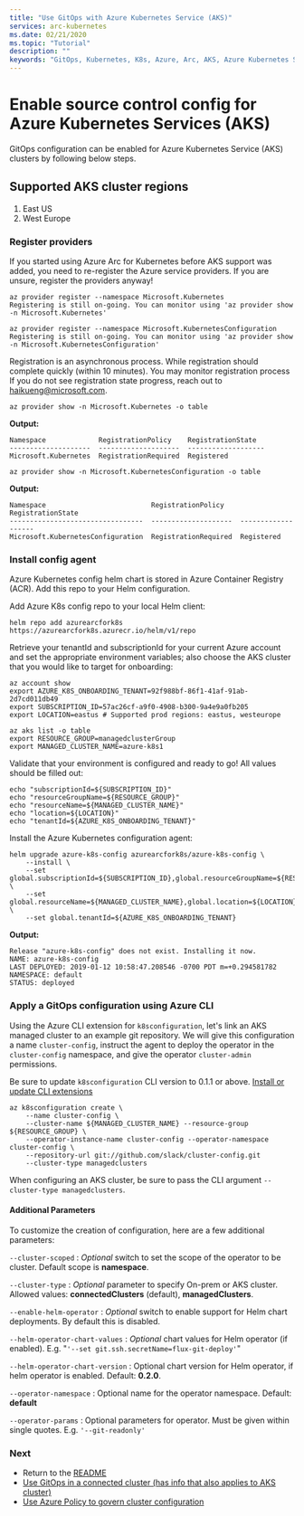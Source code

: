 ```yaml
---
title: "Use GitOps with Azure Kubernetes Service (AKS)"
services: arc-kubernetes
ms.date: 02/21/2020
ms.topic: "Tutorial"
description: ""
keywords: "GitOps, Kubernetes, K8s, Azure, Arc, AKS, Azure Kubernetes Service, containers"
---
```


# Enable source control config for Azure Kubernetes Services (AKS)

GitOps configuration can be enabled for Azure Kubernetes Service (AKS) clusters by following below steps.

## Supported AKS cluster regions

1. East US
2. West Europe

### Register providers

If you started using Azure Arc for Kubernetes before AKS support was added, you need to re-register the Azure service providers. If you are unsure, register the providers anyway!

```console
az provider register --namespace Microsoft.Kubernetes
Registering is still on-going. You can monitor using 'az provider show -n Microsoft.Kubernetes'

az provider register --namespace Microsoft.KubernetesConfiguration
Registering is still on-going. You can monitor using 'az provider show -n Microsoft.KubernetesConfiguration'
```

Registration is an asynchronous process. While registration should complete quickly (within 10 minutes). You may monitor registration process If you do not see registration state progress, reach out to <haikueng@microsoft.com>.

```console
az provider show -n Microsoft.Kubernetes -o table
```

**Output:**

```console
Namespace             RegistrationPolicy    RegistrationState
--------------------  --------------------  -------------------
Microsoft.Kubernetes  RegistrationRequired  Registered
```

```console
az provider show -n Microsoft.KubernetesConfiguration -o table
```

**Output:**

```console
Namespace                          RegistrationPolicy    RegistrationState
---------------------------------  --------------------  -------------------
Microsoft.KubernetesConfiguration  RegistrationRequired  Registered
```

### Install config agent

Azure Kubernetes config helm chart is stored in Azure Container Registry (ACR). Add this repo to your Helm configuration.

Add Azure K8s config repo to your local Helm client:

```console
helm repo add azurearcfork8s https://azurearcfork8s.azurecr.io/helm/v1/repo
```

Retrieve your tenantId and subscriptionId for your current Azure account and set the appropriate environment variables; also choose the AKS cluster that you would like to target for onboarding:

```console
az account show
export AZURE_K8S_ONBOARDING_TENANT=92f988bf-86f1-41af-91ab-2d7cd011db49
export SUBSCRIPTION_ID=57ac26cf-a9f0-4908-b300-9a4e9a0fb205
export LOCATION=eastus # Supported prod regions: eastus, westeurope

az aks list -o table
export RESOURCE_GROUP=managedclusterGroup
export MANAGED_CLUSTER_NAME=azure-k8s1
```

Validate that your environment is configured and ready to go! All values should be filled out:

```console
echo "subscriptionId=${SUBSCRIPTION_ID}"
echo "resourceGroupName=${RESOURCE_GROUP}"
echo "resourceName=${MANAGED_CLUSTER_NAME}"
echo "location=${LOCATION}"
echo "tenantId=${AZURE_K8S_ONBOARDING_TENANT}"
```

Install the Azure Kubernetes configuration agent:

```console
helm upgrade azure-k8s-config azurearcfork8s/azure-k8s-config \
    --install \
    --set global.subscriptionId=${SUBSCRIPTION_ID},global.resourceGroupName=${RESOURCE_GROUP} \
    --set global.resourceName=${MANAGED_CLUSTER_NAME},global.location=${LOCATION} \
    --set global.tenantId=${AZURE_K8S_ONBOARDING_TENANT}
```

**Output:**

```console
Release "azure-k8s-config" does not exist. Installing it now.
NAME: azure-k8s-config
LAST DEPLOYED: 2019-01-12 10:58:47.208546 -0700 PDT m=+0.294581782
NAMESPACE: default
STATUS: deployed
```

### Apply a GitOps configuration using Azure CLI

Using the Azure CLI extension for `k8sconfiguration`, let's link an AKS managed cluster to an example git repository. We will give this configuration a name `cluster-config`, instruct the agent to deploy the operator in the `cluster-config` namespace, and give the operator `cluster-admin` permissions.

Be sure to update `k8sconfiguration` CLI version to 0.1.1 or above. [Install or update CLI extensions](./install-cli-extension.md)

```console
az k8sconfiguration create \
    --name cluster-config \
    --cluster-name ${MANAGED_CLUSTER_NAME} --resource-group ${RESOURCE_GROUP} \
    --operator-instance-name cluster-config --operator-namespace cluster-config \
    --repository-url git://github.com/slack/cluster-config.git
    --cluster-type managedclusters
```

When configuring an AKS cluster, be sure to pass the CLI argument `--cluster-type managedclusters`.

#### Additional Parameters

To customize the creation of configuration, here are a few additional parameters:

`--cluster-scoped` : *Optional* switch to set the scope of the operator to be cluster. Default scope is **namespace**.

`--cluster-type`  : *Optional* parameter to specify On-prem or AKS cluster. Allowed values: **connectedClusters** (default), **managedClusters**.

`--enable-helm-operator` : *Optional* switch to enable support for Helm chart deployments. By default this is disabled.

`--helm-operator-chart-values` : *Optional* chart values for Helm operator (if enabled).  E.g. "`'--set git.ssh.secretName=flux-git-deploy'`"

`--helm-operator-chart-version` : Optional chart version for Helm operator, if helm operator is enabled. Default: **0.2.0**.

`--operator-namespace` : Optional name for the operator namespace. Default: **default**

`--operator-params` : Optional parameters for operator. Must be given within single quotes. E.g. `'--git-readonly'`

### Next

* Return to the [README](../README.md)
* [Use GitOps in a connected cluster (has info that also applies to AKS cluster)](./use-gitops-in-connected-cluster.md)
* [Use Azure Policy to govern cluster configuration](./use-azure-policy.md)
